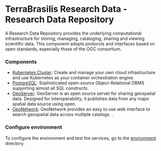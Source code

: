 # TerraBrasilis Research Data - Research Data Repository
A Research Data Repository provides the underlying computational infrastructure for storing, managing, cataloging, sharing and viewing scientific data. This component adopts protocols and interfaces based on open standards, especially those of the OGC consortium.

### Components

* [Kubernetes Cluster](): Create and manage your own cloud infrastructure and use Kubernetes as your container orchestration engine.
* [PostgreSQL](): Sophisticated open-source Object-Relational DBMS supporting almost all SQL constructs.
* [GeoServer](): GeoServer is an open source server for sharing geospatial data. Designed for interoperability, it publishes data from any major spatial data source using open.
* [GeoNetwork](): GeoNetwork provides an easy to use web interface to search geospatial data across multiple catalogs. .

### Configure environment

To configure the environment and test the services, go to the [environment](environment) directory.
